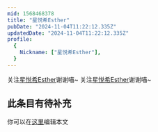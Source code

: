 ```yaml
---
mid: 1568468378
title: "星悦希Esther"
pubDate: "2024-11-04T11:22:12.335Z"
updatedDate: "2024-11-04T11:22:12.335Z"
profile:
  {
    Nickname: ["星悦希Esther"],
  }
---
```


关注[星悦希Esther](https://space.bilibili.com/1568468378)谢谢喵~ 关注[星悦希Esther](https://space.bilibili.com/1568468378)谢谢喵~

## 此条目有待补充
你可以在[这里](https://github.com/Yuhanawa/VTuber.ICU/edit/master/src/content/v/星悦希Esther/index.md)编辑本文
